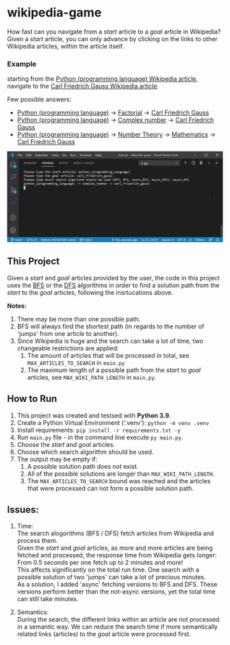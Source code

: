 # wikipedia-game
How fast can you navigate from a *start* article to a *goal* article in Wikipedia?  
Given a *start* article, you can only advance by clicking on the links to other Wikipedia articles, within the article itself.

### Example
starting from the [Python (programming language) Wikipedia article](https://en.wikipedia.org/wiki/Python_(programming_language)), navigate to the [Carl Friedrich Gauss Wikipedia article](https://en.wikipedia.org/wiki/Carl_Friedrich_Gauss).


Few possible answers:
- [Python (programming language)](https://en.wikipedia.org/wiki/Python_(programming_language)) -> [Factorial](https://en.wikipedia.org/wiki/Factorial) -> [Carl Friedrich Gauss](https://en.wikipedia.org/wiki/Carl_Friedrich_Gauss)
- [Python (programming language)](https://en.wikipedia.org/wiki/Python_(programming_language)) -> [Complex number](https://en.wikipedia.org/wiki/Complex_number) -> [Carl Friedrich Gauss](https://en.wikipedia.org/wiki/Carl_Friedrich_Gauss)
- [Python (programming language)](https://en.wikipedia.org/wiki/Python_(programming_language)) -> [Number Theory](https://en.wikipedia.org/wiki/Number_theory) -> [Mathematics](https://en.wikipedia.org/wiki/Mathematics) -> [Carl Friedrich Gauss](https://en.wikipedia.org/wiki/Carl_Friedrich_Gauss)

<img src="wikipedia-game-example.png" alt="Example Image" width="800"/>

## This Project
Given a *start* and *goal* articles provided by the user, the code in this project uses the [BFS](https://en.wikipedia.org/wiki/Breadth-first_search) or the [DFS](https://en.wikipedia.org/wiki/Depth-first_search) algorithms in order to find a solution path from the *start* to the *goal* articles, following the insrtucations above.

**Notes:**
1. There may be more than one possible path.
2. BFS will always find the shortest path (in regards to the number of 'jumps' from one article to another).
3. Since Wikipedia is huge and the search can take a lot of time, two changeable restrictions are applied:
    1. The amount of articles that will be processed in total, see `MAX_ARTICLES_TO_SEARCH` in `main.py`
    2. The maximum length of a possible path from the *start* to *goal* articles, see `MAX_WIKI_PATH_LENGTH` in `main.py`.


## How to Run
1. This project was created and testsed with **Python 3.9**.
2. Create a Python Virtual Environment ('.venv'): `python -m venv .venv`
3. Install requirements: `pip install -r requirements.txt -y`
4. Run `main.py` file - in the command line execute `py main.py`.
5. Choose the *start* and *goal* articles.
6. Choose which search algorithm should be used.
7. The output may be empty if:
    1. A possible solution path does not exist.
    2. All of the possible solutions are longer than `MAX_WIKI_PATH_LENGTH`.
    3. The `MAX_ARTICLES_TO_SEARCH` bound was reached and the articles that were processed can not form a possible solution path. 

## Issues:
1. Time:  
    The search alogorithms (BFS / DFS) fetch articles from Wikipedia and process them.  
    Given the *start* and *goal* articles, as more and more articles are being fetched and processed, the response time from Wikipedia gets longer: From 0.5 seconds per one fetch up to 2 minutes and more!  
    This affects significantly on the total run time. One search with a possible solution of two 'jumps' can take a lot of precious minutes.  
    As a solution, I added 'async' fetching versions to BFS and DFS. These versions perform better than the not-async versions, yet the total time can still take minutes.

2. Semantics:  
    During the search, the different links within an article are not processed in a semantic way. We can reduce the search time if more semantically related links (articles) to the *goal* article were processed first. 
    